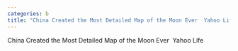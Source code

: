 ```yaml
---
categories: b
title: "China Created the Most Detailed Map of the Moon Ever  Yahoo Life"
---
```

China Created the Most Detailed Map of the Moon Ever&nbsp;&nbsp;Yahoo Life